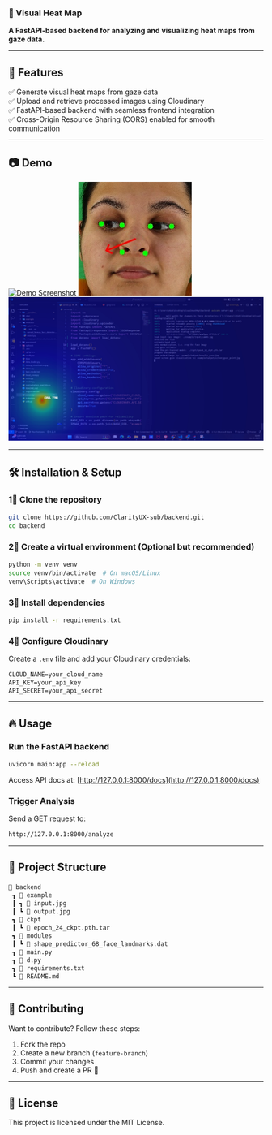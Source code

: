 ### **📌 Visual Heat Map**

**A FastAPI-based backend for analyzing and visualizing heat maps from gaze data.**

---

## 🚀 **Features**

✅ Generate visual heat maps from gaze data  
✅ Upload and retrieve processed images using Cloudinary  
✅ FastAPI-based backend with seamless frontend integration  
✅ Cross-Origin Resource Sharing (CORS) enabled for smooth communication

---

## 📷 **Demo**

![Demo Screenshot](./example/input/cam00.JPG)
![Demo Screenshot](./example/output/results_gaze.jpg)
![Demo Screenshot](./example/output/screen_gaze_point.jpg)

---

## 🛠️ **Installation & Setup**

### **1⃣ Clone the repository**

```sh
git clone https://github.com/ClarityUX-sub/backend.git
cd backend
```

### **2⃣ Create a virtual environment (Optional but recommended)**

```sh
python -m venv venv
source venv/bin/activate  # On macOS/Linux
venv\Scripts\activate  # On Windows
```

### **3⃣ Install dependencies**

```sh
pip install -r requirements.txt
```

### **4⃣ Configure Cloudinary**

Create a `.env` file and add your Cloudinary credentials:

```
CLOUD_NAME=your_cloud_name
API_KEY=your_api_key
API_SECRET=your_api_secret
```

---

## 🔥 **Usage**

### **Run the FastAPI backend**

```sh
uvicorn main:app --reload
```

Access API docs at: [http://127.0.0.1:8000/docs](http://127.0.0.1:8000/docs)

### **Trigger Analysis**

Send a GET request to:

```sh
http://127.0.0.1:8000/analyze
```

---

## 💂️ **Project Structure**

```
📂 backend
 ┓ 📂 example
 ┃ ┓ 📄 input.jpg
 ┃ ┗ 📄 output.jpg
 ┓ 📂 ckpt
 ┃ ┗ 📄 epoch_24_ckpt.pth.tar
 ┓ 📂 modules
 ┃ ┗ 📄 shape_predictor_68_face_landmarks.dat
 ┓ 📄 main.py
 ┓ 📄 d.py
 ┓ 📄 requirements.txt
 ┗ 📄 README.md
```

---

## 🤝 **Contributing**

Want to contribute? Follow these steps:

1. Fork the repo
2. Create a new branch (`feature-branch`)
3. Commit your changes
4. Push and create a PR 🎉

---

## 🐜 **License**

This project is licensed under the MIT License.
